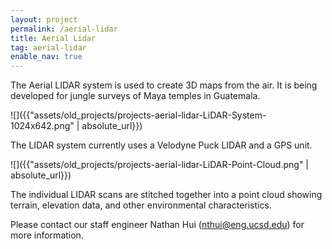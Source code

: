 ```yaml
---
layout: project
permalink: /aerial-lidar
title: Aerial Lidar
tag: aerial-lidar
enable_nav: true
---
```

The Aerial LIDAR system is used to create 3D maps from the air. It is being developed for jungle surveys of Maya temples in Guatemala. 

![]({{"assets/old_projects/projects-aerial-lidar-LiDAR-System-1024x642.png" | absolute_url}})

The LIDAR system currently uses a Velodyne Puck LIDAR and a GPS unit. 

![]({{"assets/old_projects/projects-aerial-lidar-LiDAR-Point-Cloud.png" | absolute_url}})

The individual LIDAR scans are stitched together into a point cloud showing terrain, elevation data, and other environmental characteristics.

Please contact our staff engineer Nathan Hui (<a href="javascript:DeCryptX('1o1u2j1v2k1A1f3q0g1/2w1d2u3g202g1e2w')">nthui@eng.ucsd.edu</a>) for more information.
    